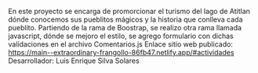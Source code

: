 En este proyecto se encarga de promorcionar el turismo del lago de Atitlan dónde conocemos sus pueblitos mágicos y la historia que conlleva cada pueblito.
Partiendo de la rama de Boostrap, se realizo otra rama llamada javascript, dónde se mejoro el estilo, se agrego formulario con dichas validaciones en el archivo Comentarios.js
Enlace sitio web publicado: https://main--extraordinary-frangollo-86fb47.netlify.app/#actividades
Desarrollador: Luis Enrique Silva Solares
